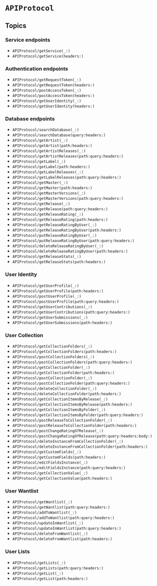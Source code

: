 # ``APIProtocol``

## Topics

### Service endpoints

- ``APIProtocol/getService(_:)``
- ``APIProtocol/getService(headers:)``

### Authentication endpoints

- ``APIProtocol/getRequestToken(_:)``
- ``APIProtocol/getRequestToken(headers:)``
- ``APIProtocol/postAccessToken(_:)``
- ``APIProtocol/postAccessToken(headers:)``
- ``APIProtocol/getUserIdentity(_:)``
- ``APIProtocol/getUserIdentity(headers:)``

### Database endpoints

- ``APIProtocol/searchDatabase(_:)``
- ``APIProtocol/searchDatabase(query:headers:)``
- ``APIProtocol/getArtist(_:)``
- ``APIProtocol/getArtist(path:headers:)``
- ``APIProtocol/getArtistReleases(_:)``
- ``APIProtocol/getArtistReleases(path:query:headers:)``
- ``APIProtocol/getLabel(_:)``
- ``APIProtocol/getLabel(path:headers:)``
- ``APIProtocol/getLabelReleases(_:)``
- ``APIProtocol/getLabelReleases(path:query:headers:)``
- ``APIProtocol/getMaster(_:)``
- ``APIProtocol/getMaster(path:headers:)``
- ``APIProtocol/getMasterVersions(_:)``
- ``APIProtocol/getMasterVersions(path:query:headers:)``
- ``APIProtocol/getRelease(_:)``
- ``APIProtocol/getRelease(path:query:headers:)``
- ``APIProtocol/getReleaseRating(_:)``
- ``APIProtocol/getReleaseRating(path:headers:)``
- ``APIProtocol/getReleaseRatingByUser(_:)``
- ``APIProtocol/getReleaseRatingByUser(path:headers:)``
- ``APIProtocol/putReleaseRatingByUser(_:)``
- ``APIProtocol/putReleaseRatingByUser(path:query:headers:)``
- ``APIProtocol/deleteReleaseRatingByUser(_:)``
- ``APIProtocol/deleteReleaseRatingByUser(path:headers:)``
- ``APIProtocol/getReleaseStats(_:)``
- ``APIProtocol/getReleaseStats(path:headers:)``

### User Identity

- ``APIProtocol/getUserProfile(_:)``
- ``APIProtocol/getUserProfile(path:headers:)``
- ``APIProtocol/postUserProfile(_:)``
- ``APIProtocol/postUserProfile(path:query:headers:)``
- ``APIProtocol/getUserContributions(_:)``
- ``APIProtocol/getUserContributions(path:query:headers:)``
- ``APIProtocol/getUserSubmissions(_:)``
- ``APIProtocol/getUserSubmissions(path:headers:)``

### User Collection

- ``APIProtocol/getCollectionFolders(_:)``
- ``APIProtocol/getCollectionFolders(path:headers:)``
- ``APIProtocol/postCollectionFolders(_:)``
- ``APIProtocol/postCollectionFolders(path:query:headers:)``
- ``APIProtocol/getCollectionFolder(_:)``
- ``APIProtocol/getCollectionFolder(path:headers:)``
- ``APIProtocol/postCollectionFolder(_:)``
- ``APIProtocol/postCollectionFolder(path:query:headers:)``
- ``APIProtocol/deleteCollectionFolder(_:)``
- ``APIProtocol/deleteCollectionFolder(path:headers:)``
- ``APIProtocol/getCollectionItemsByRelease(_:)``
- ``APIProtocol/getCollectionItemsByRelease(path:headers:)``
- ``APIProtocol/getCollectionItemsByFolder(_:)``
- ``APIProtocol/getCollectionItemsByFolder(path:query:headers:)``
- ``APIProtocol/postReleaseToCollectionFolder(_:)``
- ``APIProtocol/postReleaseToCollectionFolder(path:headers:)``
- ``APIProtocol/postChangeRatingOfRelease(_:)``
- ``APIProtocol/postChangeRatingOfRelease(path:query:headers:body:)``
- ``APIProtocol/deleteInstanceFromCollectionFolder(_:)``
- ``APIProtocol/deleteInstanceFromCollectionFolder(path:headers:)``
- ``APIProtocol/getCustomFields(_:)``
- ``APIProtocol/getCustomFields(path:headers:)``
- ``APIProtocol/editFieldsInstance(_:)``
- ``APIProtocol/editFieldsInstance(path:query:headers:)``
- ``APIProtocol/getCollectionValue(_:)``
- ``APIProtocol/getCollectionValue(path:headers:)``

### User Wantlist

- ``APIProtocol/getWantlist(_:)``
- ``APIProtocol/getWantlist(path:query:headers:)``
- ``APIProtocol/addToWantlist(_:)``
- ``APIProtocol/addToWantlist(path:query:headers:)``
- ``APIProtocol/updateInWantlist(_:)``
- ``APIProtocol/updateInWantlist(path:query:headers:)``
- ``APIProtocol/deleteFromWantlist(_:)``
- ``APIProtocol/deleteFromWantlist(path:headers:)``

### User Lists

- ``APIProtocol/getLists(_:)``
- ``APIProtocol/getLists(path:query:headers:)``
- ``APIProtocol/getList(_:)``
- ``APIProtocol/getList(path:headers:)``